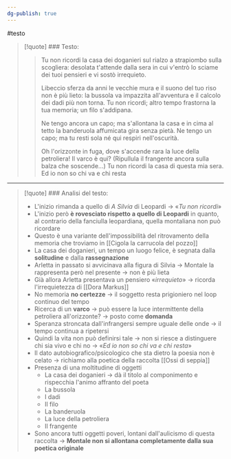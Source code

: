 ```yaml
---
dg-publish: true
---
```

#testo 

> [!quote] ### Testo:
>>Tu non ricordi la casa dei doganieri
>>sul rialzo a strapiombo sulla scogliera:
>>desolata t'attende dalla sera
>>in cui v'entrò lo sciame dei tuoi pensieri
>>e vi sostò irrequieto.
>>
>>Libeccio sferza da anni le vecchie mura
>>e il suono del tuo riso non è più lieto:
>>la bussola va impazzita all'avventura
>>e il calcolo dei dadi più non torna.
>>Tu non ricordi; altro tempo frastorna
>>la tua memoria; un filo s'addipana.
>>
>>Ne tengo ancora un capo; ma s'allontana
>>la casa e in cima al tetto la banderuola
>>affumicata gira senza pietà.
>>Ne tengo un capo; ma tu resti sola
>>né qui respiri nell'oscurità.
>>
>>Oh l'orizzonte in fuga, dove s'accende
>>rara la luce della petroliera!
>>Il varco è qui? (Ripullula il frangente
>>ancora sulla balza che soscende...)
>>Tu non ricordi la casa di questa
>>mia sera. Ed io non so chi va e chi resta
>>

---

> [!quote] ### Analisi del testo:
> - L'inizio rimanda a quello di *A Silvia* di Leopardi -> «_Tu non ricordi_»
> - L'inizio però **è rovesciato rispetto a quello di Leopardi** in quanto, al contrario della fanciulla leopardiana, quella montaliana non può ricordare
> - Questo è una variante dell'impossibilità del ritrovamento della memoria che troviamo in [[Cigola la carrucola del pozzo]]
> - La casa dei doganieri, un tempo un luogo felice, è segnata dalla **solitudine** e dalla **rassegnazione**
> - Arletta in passato si avvicinava alla figura di Silvia -> Montale la rappresenta però nel presente -> non è più lieta
> - Già allora Arletta presentava un pensiero «_irrequieto_» -> ricorda l'irrequietezza di [[Dora Markus]]
> - No memoria **no certezze** -> il soggetto resta prigioniero nel loop continuo del tempo
> - Ricerca di un **varco** -> può essere la luce intermittente della petroliera all'orizzonte? -> posto come **domanda**
> - Speranza stroncata dall'infrangersi sempre uguale delle onde -> il tempo continua a ripetersi
> - Quindi la vita non può definirsi tale -> non si riesce a distinguere chi sia vivo e chi no -> «_Ed io non so chi va e chi resta_»
> - Il dato autobiografico/psicologico che sta dietro la poesia non è celato -> richiamo alla poetica della raccolta [[Ossi di seppia]]
> - Presenza di una moltitudine di oggetti
> 	- La casa dei doganieri -> dà il titolo al componimento e rispecchia l'animo affranto del poeta 
> 	- La bussola
> 	- I dadi
> 	- Il filo
> 	- La banderuola
> 	- La luce della petroliera
> 	- Il frangente
> - Sono ancora tutti oggetti poveri, lontani dall'aulicismo di questa raccolta -> **Montale non si allontana completamente dalla sua poetica originale**

